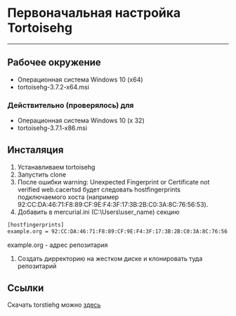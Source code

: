 ﻿# Первоначальная настройка Tortoisehg #

---

## Рабочее окружение ##

* Операционная система Windows 10 (x64)
* tortoisehg-3.7.2-x64.msi

### Действительно (проверялось) для ###

* Операционная система Windows 10 (x 32)
* tortoisehg-3.7.1-x86.msi

## Инсталяция ##

1. Устанавливаем tortoisehg
1. Запустить clone
1. После ошибки warning: Unexpected Fingerprint or Certificate not verified web.cacertsd будет следовать hostfingerprints
 подключаемого хоста (например 92:CC:DA:46:71:F8:89:CF:9E:F4:3F:17:3B:2B:C0:3A:8C:76:56:53).
1. Добавить в mercurial.ini (C:\Users\user_name) секцию

 ```xml
 [hostfingerprints]
 example.org = 92:CC:DA:46:71:F8:89:CF:9E:F4:3F:17:3B:2B:C0:3A:8C:76:56:53
 ```

 example.org - адрес репозитария

1. Создать дирректорию на жестком диске и клонировать туда репозитарий

## Ссылки ##

Скачать torstiehg можно [здесь](http://tortoisehg.bitbucket.org/download/index.html)